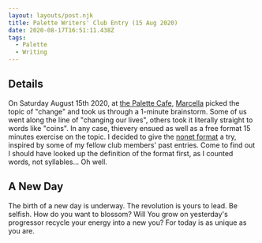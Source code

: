 ```yaml
---
layout: layouts/post.njk
title: Palette Writers' Club Entry (15 Aug 2020)
date: 2020-08-17T16:51:11.438Z
tags:
  - Palette
  - Writing
---
```

## Details

On Saturday August 15th 2020, at [the Palette Cafe](https://www.thepalettecafe.com/), [Marcella](http://www.marcellahammer.com/) picked the topic of "change" and took us through a 1-minute brainstorm. Some of us went along the line of "changing our lives", others took it literally straight to words like "coins". In any case, thievery ensued as well as a free format 15 minutes exercise on the topic. I decided to give the [nonet format](http://www.shadowpoetry.com/resources/wip/nonet.html) a try, inspired by some of my fellow club members' past entries. Come to find out I should have looked up the definition of the format first, as I counted words, not syllables... Oh well.

## A New Day
The birth of a new day is underway.
The revolution is yours to lead. Be selfish.
How do you want to blossom? Will
You grow on yesterday's progressor
recycle your energy into a
new you? For today
is as unique
as you 
are.
